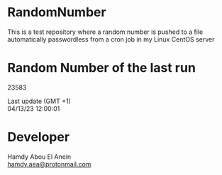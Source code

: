 # RandomNumber    
This is a test repository where a random number is pushed to a file automatically passwordless from a cron job in my Linux CentOS server    
# Random Number of the last run   
23583
      
Last update (GMT +1)    
04/13/23 12:00:01
# Developer    
Hamdy Abou El Anein   
hamdy.aea@protonmail.com
